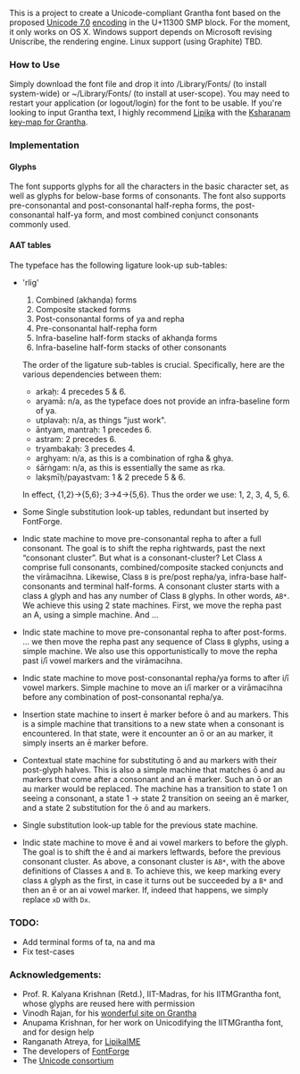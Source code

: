 This is a project to create a Unicode-compliant Grantha font based on the proposed [Unicode 7.0](http://www.unicode.org/versions/beta-7.0.0.html) [encoding](http://std.dkuug.dk/JTC1/SC2/WG2/docs/n4135.pdf) in the U+11300 SMP block. For the moment, it only works on OS X. Windows support depends on Microsoft revising Uniscribe, the rendering engine. Linux support (using Graphite) TBD.

### How to Use

Simply download the font file and drop it into /Library/Fonts/ (to install system-wide) or ~/Library/Fonts/ (to install at user-scope). You may need to restart your application (or logout/login) for the font to be usable. If you're looking to input Grantha text, I highly recommend [Lipika](https://github.com/ratreya/Lipika_IME) with the [Ksharanam key-map for Grantha](http://code.ambari.sh/keymap/src).

### Implementation

#### Glyphs

The font supports glyphs for all the characters in the basic character set, as well as glyphs for below-base forms of consonants. The font also supports pre-consonantal and post-consonantal half-repha forms, the post-consonantal half-ya form, and most combined conjunct consonants commonly used.

#### AAT tables
The typeface has the following ligature look-up sub-tables:

* 'rlig'
   1. Combined (akhanḍa) forms
   2. Composite stacked forms
   3. Post-consonantal forms of ya and repha
   4. Pre-consonantal half-repha form
   5. Infra-baseline half-form stacks of akhanḍa forms
   6. Infra-baseline half-form stacks of other consonants

   The order of the ligature sub-tables is crucial. Specifically, here are the various dependencies between them:
   * arkaḥ: 4 precedes 5 & 6.
   * aryamā: n/a, as the typeface does not provide an infra-baseline form of ya.
   * utplavaḥ: n/a, as things "just work".
   * āntyam, mantraḥ: 1 precedes 6.
   * astram: 2 precedes 6.
   * tryambakaḥ: 3 precedes 4.
   * arghyam: n/a, as this is a combination of rgha & ghya.
   * śārṅgam: n/a, as this is essentially the same as rka.
   * lakṣmīḥ/payastvam: 1 & 2 precede 5 & 6.

   In effect, {1,2}→{5,6}; 3→4→{5,6}. Thus the order we use: 1, 2, 3, 4, 5, 6.

* Some Single substitution look-up tables, redundant but inserted by FontForge.

* Indic state machine to move pre-consonantal repha to after a full consonant.
   The goal is to shift the repha rightwards, past the next “consonant cluster”.
   But what is a consonant-cluster? Let Class `A` comprise full consonants, combined/composite stacked conjuncts and the virāmacihna. Likewise, Class `B` is pre/post repha/ya, infra-base half-consonants and terminal half-forms. A consonant cluster starts with a class `A` glyph and has any number of Class `B` glyphs. In other words, `AB*`. We achieve this using 2 state machines. First, we move the repha past an A, using a simple machine. And …

* Indic state machine to move pre-consonantal repha to after post-forms.
   … we then move the repha past any sequence of Class `B` glyphs, using a simple machine. We also use this opportunistically to move the repha past i/ī vowel markers and the virāmacihna.

* Indic state machine to move post-consonantal repha/ya forms to after i/ī vowel markers.
   Simple machine to move an i/ī marker or a virāmacihna before any combination of post-consonantal repha/ya.

* Insertion state machine to insert ē marker before ō and au markers.
   This is a simple machine that transitions to a new state when a consonant is encountered. In that state, were it encounter an ō or an au marker, it simply inserts an ē marker before.

* Contextual state machine for substituting ō and au markers with their post-glyph halves.
   This is also a simple machine that matches ō and au markers that come after a consonant and an ē marker. Such an ō or an au marker would be replaced. The machine has a transition to state 1 on seeing a consonant, a state 1 → state 2 transition on seeing an ē marker, and a state 2 substitution for the ō and au markers.

* Single substitution look-up table for the previous state machine.

* Indic state machine to move ē and ai vowel markers to before the glyph.
   The goal is to shift the ē and ai markers leftwards, before the previous consonant cluster. As above, a consonant cluster is `AB*`, with the above definitions of Classes `A` and `B`.
   To achieve this, we keep marking every class `A` glyph as the first, in case it turns out be succeeded by a `B*` and then an ē or an ai vowel marker. If, indeed that happens, we simply replace `xD` with `Dx`.

### TODO:
* Add terminal forms of ta, na and ma
* Fix test-cases

### Acknowledgements:
* Prof. R. Kalyana Krishnan (Retd.), IIT-Madras, for his IITMGrantha font, whose glyphs are reused here with permission
* Vinodh Rajan, for his [wonderful site on Grantha](http://www.virtualvinodh.com/grantha-lipitva)
* Anupama Krishnan, for her work on Unicodifying the IITMGrantha font, and for design help
* Ranganath Atreya, for [LipikaIME](https://github.com/ratreya/Lipika_IME)
* The developers of [FontForge](http://fontforge.github.io/)
* The [Unicode consortium](http://unicode.org)
